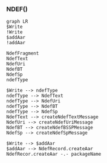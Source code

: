 




### NDEF()
``` mermaid
graph LR
$Write
!Write
$addAar
!addAar

NdefFragment
NdefText
NdefUri
NdefBT
NdefSp
ndefType

$Write --> ndefType
ndefType --> NdefText
ndefType --> NdefUri
ndefType --> NdefBT
ndefType --> NdefSp
NdefText --> createNdefTextMessage
NdefUri --> createNdefUriMessage
NdefBT --> createNdefBSSPMessage
NdefSp --> createNdefSpMessage

$Write --> $addAar
$addAar --> NdefRecord.createAar
NdefRecor.createAar -.- packageName

```
```kotlin

```
<!--stackedit_data:
eyJoaXN0b3J5IjpbNjU2Mjk2Mzg5LC04Mjg1NTYzM119
-->